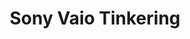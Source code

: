 ---
lang: de
layout: doc
redirect_from:
- /de/doc/SonyVaioTinkering/
- /de/doc/sony-vaio-tinkering/
- /de/wiki/SonyVaioTinkering/
redirect_to: https://github.com/Qubes-Community/Contents/blob/master/docs/troubleshooting/sony-vaio-tinkering.md
ref: 93
title: Sony Vaio Tinkering
---